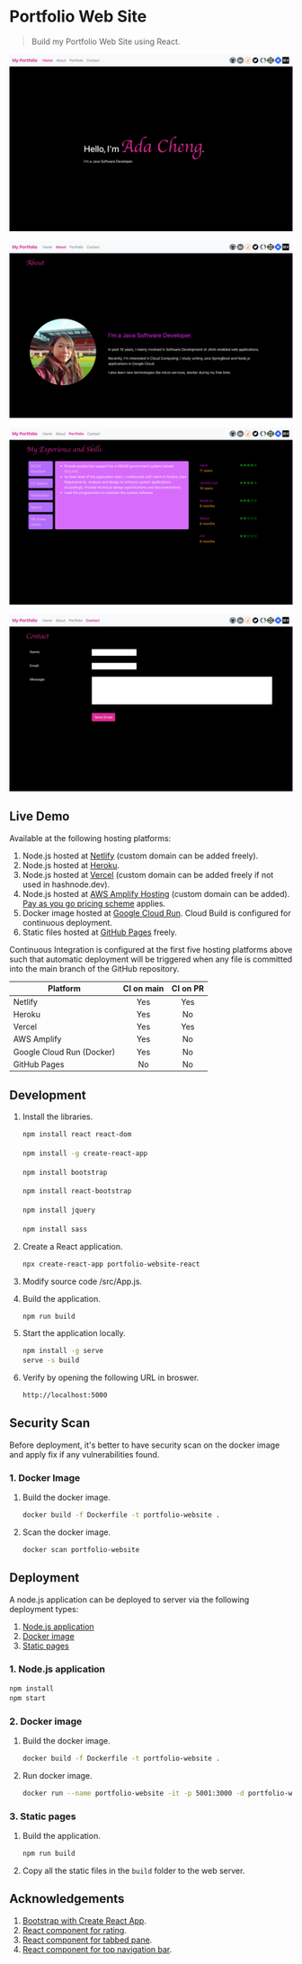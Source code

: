 # Portfolio Web Site

> Build my Portfolio Web Site using React.

![Portfolio Web Site Screenshot 1](public/images/PortfolioWebSite1.png)

![Portfolio Web Site Screenshot 2](public/images/PortfolioWebSite2.png)

![Portfolio Web Site Screenshot 3](public/images/PortfolioWebSite3.png)

![Portfolio Web Site Screenshot 4](public/images/PortfolioWebSite4.png)

## Live Demo

Available at the following hosting platforms:
1. Node.js hosted at [Netlify](https://portfolio.adafycheng.dev) (custom domain can be added freely).
2. Node.js hosted at [Heroku](https://adacheng-portfolio-website.herokuapp.com).
3. Node.js hosted at [Vercel](https://portfolio-website-react-six.vercel.app) (custom domain can be added freely if not used in hashnode.dev).
4. Node.js hosted at <a href="https://aws-portfolio.adafycheng.dev/" target="_blank">AWS Amplify Hosting</a> (custom domain can be added).  <a href="https://aws.amazon.com/amplify/pricing/" target="_blank">Pay as you go pricing scheme</a> applies.
5. Docker image hosted at [Google Cloud Run](https://adafycheng.dev).  Cloud Build is configured for continuous deployment.
6. Static files hosted at [GitHub Pages](https://adafycheng.github.io) freely.

Continuous Integration is configured at the first five hosting platforms above such that automatic deployment will be triggered when any file is committed into the main branch of the GitHub repository.

| Platform | CI on main | CI on PR |
| --- | :---: | :---: |
| Netlify | Yes | Yes |
| Heroku | Yes | No |
| Vercel | Yes | Yes |
| AWS Amplify | Yes | No |
| Google Cloud Run (Docker) | Yes | No |
| GitHub Pages | No | No |


## Development

1. Install the libraries.

    ```bash
    npm install react react-dom

    npm install -g create-react-app

    npm install bootstrap

    npm install react-bootstrap
  
    npm install jquery
   
    npm install sass
    ```

2. Create a React application.

    ```sh
    npx create-react-app portfolio-website-react
    ```
   
3. Modify source code /src/App.js.

4. Build the application.
    ```sh
    npm run build
    ```

5. Start the application locally.
    ```sh
    npm install -g serve
    serve -s build
    ```

6. Verify by opening the following URL in broswer.
    ```sh
    http://localhost:5000
    ```

## Security Scan

Before deployment, it's better to have security scan on the docker image and apply fix if any vulnerabilities found.

### 1. Docker Image

1. Build the docker image.

    ```sh
    docker build -f Dockerfile -t portfolio-website .
    ```

2. Scan the docker image.

    ```sh
    docker scan portfolio-website
    ```

## Deployment

A node.js application can be deployed to server via the following deployment types:
1. [Node.js application](#1-nodejs-application)
2. [Docker image](#2-docker-image)
3. [Static pages](#3-static-pages)

### 1. Node.js application

```sh
npm install
npm start
```

### 2. Docker image

1. Build the docker image.

    ```sh
    docker build -f Dockerfile -t portfolio-website .
    ```

2. Run docker image.

    ```sh
    docker run --name portfolio-website -it -p 5001:3000 -d portfolio-website
    ```

### 3. Static pages

1. Build the application.

    ```sh
    npm run build
    ```

2. Copy all the static files in the `build` folder to the web server.


## Acknowledgements

1. [Bootstrap with Create React App](https://www.npmjs.com/package/create-react-app).
2. [React component for rating](https://www.npmjs.com/package/reactjs-rating-component).
3. [React component for tabbed pane](https://www.npmjs.com/package/reactjs-tabbedpane-component).
4. [React component for top navigation bar](https://www.npmjs.com/package/reactjs-topnav-component).